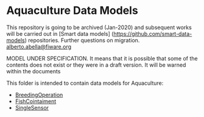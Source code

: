 # Aquaculture Data Models

This repository is going to be archived (Jan-2020) and subsequent works will be carried out in [Smart data models] (https://github.com/smart-data-models) repositories. Further questions on migration. alberto.abella@fiware.org

MODEL UNDER SPECIFICATION. It means that it is possible that some of the contents does not exist or they were in a draft version. It will be warned within the documents

This folder is intended to contain data models for Aquaculture: 

-   [BreedingOperation]()
-   [FishCointaiment]()
-   [SingleSensor]()
